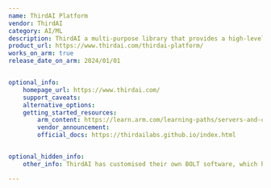 ```yaml
---
name: ThirdAI Platform
vendor: ThirdAI
category: AI/ML
description: ThirdAI a multi-purpose library that provides a high-level API to build machine learning models. They provide an AI solution with lower cost and no GPUs, no embeddings, and no vector databases.
product_url: https://www.thirdai.com/thirdai-platform/
works_on_arm: true
release_date_on_arm: 2024/01/01


optional_info:
    homepage_url: https://www.thirdai.com/
    support_caveats:
    alternative_options:
    getting_started_resources:
        arm_content: https://learn.arm.com/learning-paths/servers-and-cloud-computing/thirdai-sentiment-analysis/
        vendor_announcement:
        official_docs: https://thirdailabs.github.io/index.html


optional_hidden_info:
    other_info: ThirdAI has customised their own BOLT software, which has been [benchmarked](https://aws.amazon.com/blogs/machine-learning/accelerating-large-scale-neural-network-training-on-cpus-with-thirdai-and-aws-graviton/) on AWS Graviton3. They supported Arm since at least 2024.

---
```

